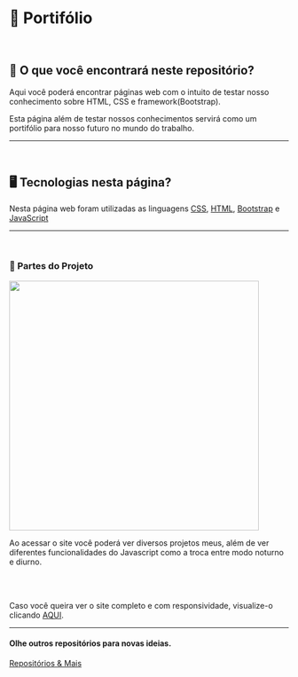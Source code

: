 # 📄 Portifólio

<br>
 
## 📁 O que você encontrará neste repositório?

Aqui você poderá encontrar páginas web com o intuito de testar nosso conhecimento sobre HTML, CSS e framework(Bootstrap).

Esta página além de testar nossos conhecimentos servirá como um portifólio para nosso futuro no mundo do trabalho.


---

<br>

## 🖥️ Tecnologias nesta página?

Nesta página web foram utilizadas as linguagens 
<a href="https://github.com/GustavoRSenai/CSS/blob/master/README.md">CSS</a>, 
<a href="https://github.com/GustavoRSenai/HTML/blob/master/README.md">HTML</a>,
<a href="https://github.com/GustavoRSenai/Bootstrap_Intro_GustavoRodrigues">Bootstrap</a> e 
<a href="https://github.com/GustavoRSenai/https://github.com/GustavoRSenai/Introducao_js">JavaScript</a>



---

<br>

### 🚪 Partes do Projeto

<img align="center" width="450" src="https://github.com/user-attachments/assets/044de9c8-7f3f-49a4-9e95-7e307245bb0a">

Ao acessar o site você poderá ver diversos projetos meus, além de ver diferentes funcionalidades do Javascript como a troca entre modo noturno e diurno.

<br>
<br>


Caso você queira ver o site completo e com responsividade, visualize-o clicando <a href="https://gustavorsenai.github.io/Meu_site/">AQUI</a>.



---


#### Olhe outros repositórios para novas ideias.
<a href="https://github.com/GustavoRSenai"> Repositórios & Mais </a>
